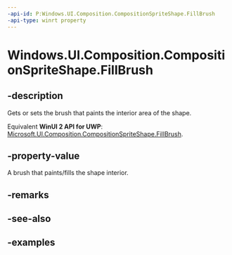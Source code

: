```yaml
---
-api-id: P:Windows.UI.Composition.CompositionSpriteShape.FillBrush
-api-type: winrt property
---
```


<!-- Property syntax.
public CompositionBrush FillBrush { get;  set; }
-->

# Windows.UI.Composition.CompositionSpriteShape.FillBrush

## -description

Gets or sets the brush that paints the interior area of the shape.

Equivalent **WinUI 2 API for UWP**: [Microsoft.UI.Composition.CompositionSpriteShape.FillBrush](/windows/winui/api/microsoft.ui.composition.compositionspriteshape.fillbrush).

## -property-value

A brush that paints/fills the shape interior.

## -remarks

## -see-also

## -examples

